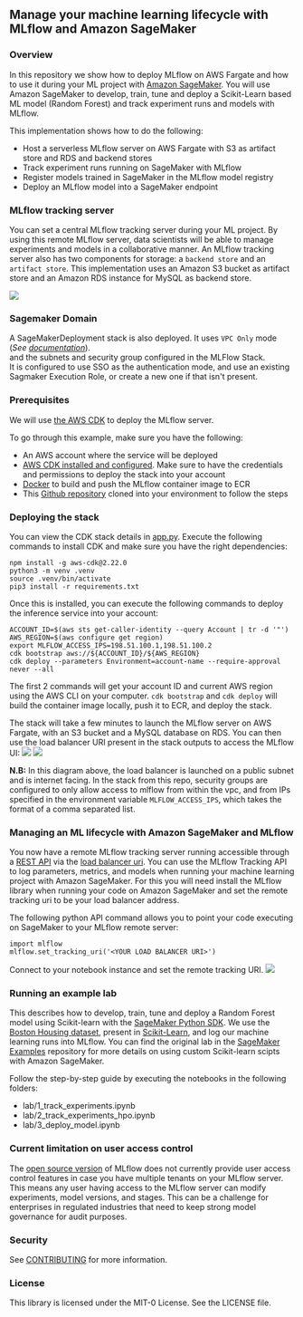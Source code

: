 ## Manage your machine learning lifecycle with MLflow and Amazon SageMaker

### Overview

In this repository we show how to deploy MLflow on AWS Fargate and how to use it during your ML project
with [Amazon SageMaker](https://aws.amazon.com/sagemaker). You will use Amazon SageMaker to develop, train, tune and
deploy a Scikit-Learn based ML model (Random Forest) and track experiment runs and models with MLflow.

This implementation shows how to do the following:

* Host a serverless MLflow server on AWS Fargate with S3 as artifact store and RDS and backend stores
* Track experiment runs running on SageMaker with MLflow
* Register models trained in SageMaker in the MLflow model registry
* Deploy an MLflow model into a SageMaker endpoint

### MLflow tracking server

You can set a central MLflow tracking server during your ML project. By using this remote MLflow server, data scientists
will be able to manage experiments and models in a collaborative manner.
An MLflow tracking server also has two components for storage: a ```backend store``` and an ```artifact store```. This
implementation uses an Amazon S3 bucket as artifact store and an Amazon RDS instance for MySQL as backend store.

![](media/architecture-mlflow.png)

### Sagemaker Domain 
A SageMakerDeployment stack is also deployed. 
It uses `VPC Only` mode (*See [documentation](https://docs.aws.amazon.com/sagemaker/latest/dg/studio-notebooks-and-internet-access.html#studio-notebooks-and-internet-access-vpc)*).   
and the subnets and security group configured in the MLFlow Stack.  
It is configured to use SSO as the authentication mode, and use an existing Sagmaker Execution Role, or create a new one if that isn't present.

### Prerequisites
We will use [the AWS CDK](https://cdkworkshop.com/) to deploy the MLflow server.

To go through this example, make sure you have the following:
* An AWS account where the service will be deployed
* [AWS CDK installed and configured](https://docs.aws.amazon.com/cdk/latest/guide/getting_started.html). Make sure to have the credentials and permissions to deploy the stack into your account
* [Docker](https://www.docker.com) to build and push the MLflow container image to ECR
* This [Github repository](https://github.com/aws-samples/amazon-sagemaker-mlflow-fargate) cloned into your environment to follow the steps

### Deploying the stack
You can view the CDK stack details in [app.py](https://github.com/aws-samples/amazon-sagemaker-mlflow-fargate/blob/main/app.py).
Execute the following commands to install CDK and make sure you have the right dependencies:

```
npm install -g aws-cdk@2.22.0
python3 -m venv .venv
source .venv/bin/activate
pip3 install -r requirements.txt
```

Once this is installed, you can execute the following commands to deploy the inference service into your account:

```
ACCOUNT_ID=$(aws sts get-caller-identity --query Account | tr -d '"')
AWS_REGION=$(aws configure get region)
export MLFLOW_ACCESS_IPS=198.51.100.1,198.51.100.2
cdk bootstrap aws://${ACCOUNT_ID}/${AWS_REGION}
cdk deploy --parameters Environment=account-name --require-approval never --all
```

The first 2 commands will get your account ID and current AWS region using the AWS CLI on your computer. ```cdk
bootstrap``` and ```cdk deploy``` will build the container image locally, push it to ECR, and deploy the stack. 

The stack will take a few minutes to launch the MLflow server on AWS Fargate, with an S3 bucket and a MySQL database on
RDS. You can then use the load balancer URI present in the stack outputs to access the MLflow UI:
![](media/load-balancer.png)
![](media/mlflow-interface.png)

**N.B:** In this diagram above, the load balancer is launched on a public subnet and is internet facing.
In the stack from this repo, security groups are configured to only allow access to mlflow from within the vpc, 
and from IPs specified in the environment variable `MLFLOW_ACCESS_IPS`, which takes the format of a comma separated list.   




### Managing an ML lifecycle with Amazon SageMaker and MLflow

You now have a remote MLflow tracking server running accessible through
a [REST API](https://mlflow.org/docs/latest/rest-api.html#rest-api) via
the [load balancer uri](https://mlflow.org/docs/latest/quickstart.html#quickstart-logging-to-remote-server). 
You can use the MLflow Tracking API to log parameters, metrics, and models when running your machine learning project with Amazon
SageMaker. For this you will need install the MLflow library when running your code on Amazon SageMaker and set the
remote tracking uri to be your load balancer address.

The following python API command allows you to point your code executing on SageMaker to your MLflow remote server:

```
import mlflow
mlflow.set_tracking_uri('<YOUR LOAD BALANCER URI>')
```

Connect to your notebook instance and set the remote tracking URI.
![](media/architecture-experiments.png)

### Running an example lab

This describes how to develop, train, tune and deploy a Random Forest model using Scikit-learn with
the [SageMaker Python SDK](https://sagemaker.readthedocs.io/en/stable/frameworks/sklearn/using_sklearn.html). We use
the [Boston Housing dataset](https://scikit-learn.org/stable/datasets/index.html#boston-dataset), present
in [Scikit-Learn](https://scikit-learn.org/stable/index.html.), and log our machine learning runs into MLflow. You can
find the original lab in
the [SageMaker Examples](https://github.com/aws/amazon-sagemaker-examples/tree/fb04396d2e7ceeb135b0b0a516e54c97922ca0d8/sagemaker-python-sdk/scikit_learn_randomforest)
repository for more details on using custom Scikit-learn scipts with Amazon SageMaker.

Follow the step-by-step guide by executing the notebooks in the following folders:

* lab/1_track_experiments.ipynb
* lab/2_track_experiments_hpo.ipynb
* lab/3_deploy_model.ipynb

### Current limitation on user access control

The [open source version](https://github.com/mlflow/mlflow) of MLflow does not currently provide user access control
features in case you have multiple tenants on your MLflow server. This means any user having access to the MLflow server
can modify experiments, model versions, and stages. This can be a challenge for enterprises in regulated industries that
need to keep strong model governance for audit purposes.

### Security

See [CONTRIBUTING](CONTRIBUTING.md#security-issue-notifications) for more information.

### License

This library is licensed under the MIT-0 License. See the LICENSE file.

